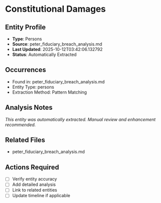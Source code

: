 # Constitutional Damages

## Entity Profile
- **Type**: Persons
- **Source**: peter_fiduciary_breach_analysis.md
- **Last Updated**: 2025-10-12T03:42:06.132792
- **Status**: Automatically Extracted

## Occurrences
- Found in: peter_fiduciary_breach_analysis.md
- Entity Type: persons
- Extraction Method: Pattern Matching

## Analysis Notes
*This entity was automatically extracted. Manual review and enhancement recommended.*

## Related Files
- peter_fiduciary_breach_analysis.md

## Actions Required
- [ ] Verify entity accuracy
- [ ] Add detailed analysis
- [ ] Link to related entities
- [ ] Update timeline if applicable
